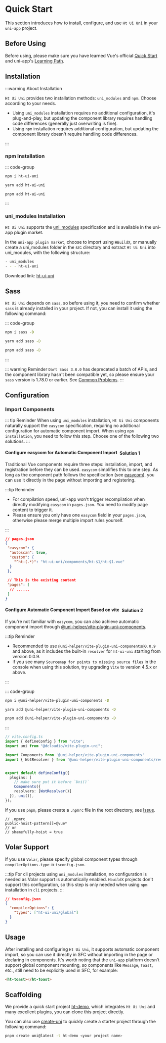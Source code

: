 # Quick Start

This section introduces how to install, configure, and use `Ht Ui Uni` in your `uni-app` project.

## Before Using

Before using, please make sure you have learned Vue's official [Quick Start](https://vuejs.org/guide/quick-start.html) and uni-app's [Learning Path](https://uniapp.dcloud.net.cn/resource.html).

## Installation

:::warning About Installation

`Ht Ui Uni` provides two installation methods: `uni_modules` and `npm`. Choose according to your needs.

- Using `uni_modules` installation requires no additional configuration, it's plug-and-play, but updating the component library requires handling code differences (generally just overwriting is fine).
- Using `npm` installation requires additional configuration, but updating the component library doesn't require handling code differences.

:::

### npm Installation

::: code-group

```bash [npm]
npm i ht-ui-uni
```

```bash [yarn]
yarn add ht-ui-uni
```

```bash [pnpm]
pnpm add ht-ui-uni
```

:::

### uni_modules Installation

`Ht Ui Uni` supports the [uni_modules](https://uniapp.dcloud.net.cn/plugin/uni_modules.html#uni-modules) specification and is available in the uni-app plugin market.

In the `uni-app plugin market`, choose to import using `HBuildX`, or manually create a uni_modules folder in the src directory and extract `Ht Ui Uni` into uni_modules, with the following structure:

```bash
- uni_modules
- - - ht-ui-uni 
```

Download link: <a href="https://ext.dcloud.net.cn/plugin?id=13889"><span>ht-ui-uni</span></a>

## Sass

`Ht Ui Uni` depends on `sass`, so before using it, you need to confirm whether `sass` is already installed in your project. If not, you can install it using the following command:

::: code-group

```bash [npm]
npm i sass -D
```

```bash [yarn]
yarn add sass -D
```

```bash [pnpm]
pnpm add sass -D
```

:::

::: warning Reminder
`Dart Sass 3.0.0` has deprecated a batch of APIs, and the component library hasn't been compatible yet, so please ensure your `sass` version is 1.78.0 or earlier. See [Common Problems](/en-US/guide/common-problems.html#sass-throws-lots-of-errors-and-warnings).
:::

## Configuration

### Import Components

::: tip Reminder
When using `uni_modules` installation, `Ht Ui Uni` components naturally support the `easycom` specification, requiring no additional configuration for automatic component import. When using `npm installation`, you need to follow this step. Choose one of the following two solutions.
:::

#### Configure easycom for Automatic Component Import<el-tag type="primary" style="vertical-align: middle;margin-left:8px;" effect="dark" >Solution 1</el-tag>

Traditional Vue components require three steps: installation, import, and registration before they can be used. `easycom` simplifies this to one step.
As long as the component path follows the specification (see [easycom](https://uniapp.dcloud.net.cn/collocation/pages.html#easycom)), you can use it directly in the page without importing and registering.

:::tip Reminder

- For compilation speed, uni-app won't trigger recompilation when directly modifying `easycom` in `pages.json`. You need to modify page content to trigger it.
- Please ensure you only have one `easycom` field in your `pages.json`, otherwise please merge multiple import rules yourself.

:::

```JSON
// pages.json
{
 "easycom": {
  "autoscan": true,
  "custom": {
    "^ht-(.*)": "ht-ui-uni/components/ht-$1/ht-$1.vue"
  }
 },
 
 // This is the existing content
 "pages": [
  // ......
 ]
}
```

#### Configure Automatic Component Import Based on vite<el-tag type="primary" style="vertical-align: middle;margin-left:8px;" effect="dark" >Solution 2</el-tag>

If you're not familiar with `easycom`, you can also achieve automatic component import through [@uni-helper/vite-plugin-uni-components](https://github.com/uni-helper/vite-plugin-uni-components).

:::tip Reminder

- Recommended to use `@uni-helper/vite-plugin-uni-components@0.0.9` and above, as it includes the built-in `resolver` for `ht-ui-uni` starting from version 0.0.9.
- If you see many `Sourcemap for points to missing source files​` in the console when using this solution, try upgrading `Vite` to version 4.5.x or above.

:::

::: code-group

```bash [npm]
npm i @uni-helper/vite-plugin-uni-components -D
```

```bash [yarn]
yarn add @uni-helper/vite-plugin-uni-components -D
```

```bash [pnpm]
pnpm add @uni-helper/vite-plugin-uni-components -D
```

:::

```ts
// vite.config.ts
import { defineConfig } from "vite";
import uni from "@dcloudio/vite-plugin-uni";

import Components from '@uni-helper/vite-plugin-uni-components'
import { WotResolver } from '@uni-helper/vite-plugin-uni-components/resolvers'


export default defineConfig({
  plugins: [
    // make sure put it before `Uni()`
    Components({
    resolvers: [WotResolver()]
  }), uni()],
});
```

If you use `pnpm`, please create a `.npmrc` file in the root directory, see [Issue](https://github.com/antfu/unplugin-vue-components/issues/389).

```text
// .npmrc
public-hoist-pattern[]=@vue*
// or
// shamefully-hoist = true
```

## Volar Support

If you use `Volar`, please specify global component types through `compilerOptions.type` in `tsconfig.json`.

:::tip
For cli projects using `uni_modules` installation, no configuration is needed as Volar support is automatically enabled. `HbuildX` projects don't support this configuration, so this step is only needed when using `npm` installation in `cli` projects.
:::

```json
// tsconfig.json
{
  "compilerOptions": {
    "types": ["ht-ui-uni/global"]
  }
}
```

## Usage

After installing and configuring `Ht Ui Uni`, it supports automatic component import, so you can use it directly in SFC without importing in the page or declaring in components. It's worth noting that the `uni-app` platform doesn't support global component mounting, so components like `Message`, `Toast`, etc., still need to be explicitly used in SFC, for example:

``` html
<ht-toast></ht-toast>
```

## Scaffolding

We provide a quick start project [ht-demo](https://github.com/Moonofweisheng/ht-demo), which integrates `Ht Ui Uni` and many excellent plugins, you can clone this project directly.

You can also use [create-uni](https://github.com/uni-helper/create-uni) to quickly create a starter project through the following command:  

```bash
pnpm create uni@latest -t ht-demo <your project name>
```
